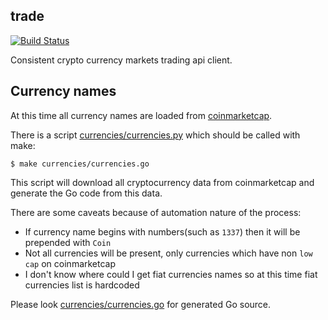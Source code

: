 trade
-----

[![Build Status](https://travis-ci.org/corpix/trade.svg?branch=master)](https://travis-ci.org/corpix/trade)

Consistent crypto currency markets trading api client.

## Currency names

At this time all currency names are loaded from [coinmarketcap](https://coinmarketcap.com/all/views/all/).

There is a script [currencies/currencies.py](currencies/currencies.py) which should be called with make:

``` console
$ make currencies/currencies.go
```

This script will download all cryptocurrency data from coinmarketcap and generate the Go code from this data.

There are some caveats because of automation nature of the process:

- If currency name begins with numbers(such as `1337`) then it will be prepended with `Coin`
- Not all currencies will be present, only currencies which have non `low cap` on coinmarketcap
- I don't know where could I get fiat currencies names so at this time fiat currencies list is hardcoded

Please look [currencies/currencies.go](currencies/currencies.go) for generated Go source.
